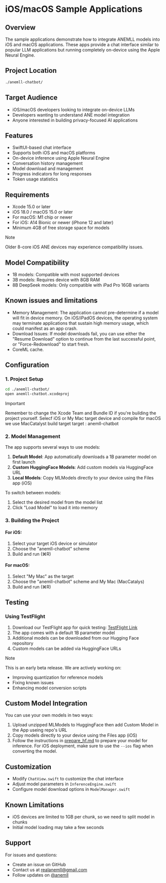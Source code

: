 # iOS/macOS Sample Applications

## Overview
The sample applications demonstrate how to integrate ANEMLL models into iOS and macOS applications. These apps provide a chat interface similar to popular LLM applications but running completely on-device using the Apple Neural Engine.

## Project Location
```bash
./anemll-chatbot/
```

## Target Audience
- iOS/macOS developers looking to integrate on-device LLMs
- Developers wanting to understand ANE model integration
- Anyone interested in building privacy-focused AI applications

## Features
- SwiftUI-based chat interface
- Supports both iOS and macOS platforms
- On-device inference using Apple Neural Engine
- Conversation history management
- Model download and management
- Progress indicators for long responses
- Token usage statistics

## Requirements
- Xcode 15.0 or later
- iOS 18.0 / macOS 15.0 or later
- For macOS: M1 chip or newer
- For iOS: A14 Bionic or newer (iPhone 12 and later)
- Minimum 4GB of free storage space for models

> [!Note]
> Older 8-core iOS ANE devices may experience compatibility issues.

## Model Compatibility
- 1B models: Compatible with most supported devices
- 3B models: Requires device with 8GB RAM
- 8B DeepSeek models: Only compatible with iPad Pro 16GB variants

## Known issues and limitations
- Memory Management: The application cannot pre-determine if a model will fit in device memory. On iOS/iPadOS devices, the operating system may terminate applications that sustain high memory usage, which could manifest as an app crash.
- Download Issues: If model downloads fail, you can use either the "Resume Download" option to continue from the last successful point, or "Force-Redownload" to start fresh.
- CoreML cache.

## Configuration

### 1. Project Setup
```bash
cd ./anemll-chatbot/
open anemll-chatbot.xcodeproj 
```

> [!Important]
> Remember to change the Xcode Team and Bundle ID if you're building the project yourself.
> Selecf iOS or My Mac target device and compile
> for macOS we use MacCatalyst build target
> target : anemll-chatbot

### 2. Model Management
The app supports several ways to use models:

1. **Default Model**: App automatically downloads a 1B parameter model on first launch
2. **Custom HuggingFace Models**: Add custom models via HuggingFace URL
3. **Local Models**: Copy MLModels directly to your device using the Files app (iOS)

To switch between models:
1. Select the desired model from the model list
2. Click "Load Model" to load it into memory

### 3. Building the Project

#### For iOS:
1. Select your target iOS device or simulator
2. Choose the "anemll-chatbot" scheme
3. Build and run (⌘R)

#### For macOS:
1. Select "My Mac" as the target
2. Choose the "anemll-chatbot" scheme and My Mac (MacCatalys)
3. Build and run (⌘R)

## Testing

### Using TestFlight
1. Download our TestFlight app for quick testing:
   [TestFlight Link](https://testflight.apple.com/join/jrQq1D1C)
2. The app comes with a default 1B parameter model
3. Additional models can be downloaded from our Hugging Face repository
4. Custom models can be added via HuggingFace URLs

> [!Note]
> This is an early beta release. We are actively working on:
> - Improving quantization for reference models
> - Fixing known issues
> - Enhancing model conversion scripts

## Custom Model Integration
You can use your own models in two ways:
1. Upload unzipped MLModels to HuggingFace then add Custom Model in the App useing repo's URL
2. Copy models directly to your device using the Files app (iOS)
3. Follow the instructions in [prepare_hf.md](prepare_hf.md) to prepare your model for inference. For iOS deployment, make sure to use the `--ios` flag when converting the model.


## Customization
- Modify `ChatView.swift` to customize the chat interface
- Adjust model parameters in `InferenceEngine.swift`
- Configure model download options in `ModelManager.swift`

## Known Limitations
- iOS devices are limited to 1GB per chunk, so we need to split model in chunks
- Initial model loading may take a few seconds

## Support
For issues and questions:
- Create an issue on GitHub
- Contact us at [realanemll@gmail.com](mailto:realanemll@gmail.com)
- Follow updates on [@anemll](https://x.com/anemll)
